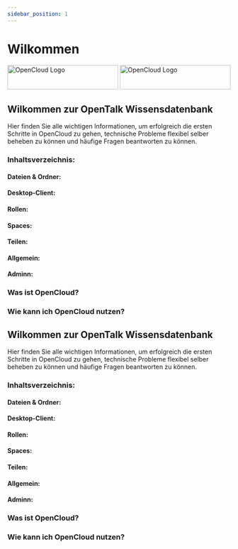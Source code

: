 ```yaml
---
sidebar_position: 1
---
```


# Wilkommen

<img class="light-mode-image" src="/img/oc-logo-petrol.svg" alt="OpenCloud Logo" width="250" height="55"/> 
<img class="dark-mode-image" src="/img/oc-logo-lilac.svg" alt="OpenCloud Logo" width="250" height="55"/>

## Wilkommen zur OpenTalk Wissensdatenbank

Hier finden Sie alle wichtigen Informationen, um erfolgreich die ersten Schritte in OpenCloud zu gehen, technische Probleme flexibel selber beheben zu können und häufige Fragen beantworten zu können.


### Inhaltsverzeichnis:

#### Dateien & Ordner: 

#### Desktop-Client:

#### Rollen:

#### Spaces:

#### Teilen:

#### Allgemein:

#### Adminn:


### Was ist OpenCloud?


### Wie kann ich OpenCloud nutzen?




## Wilkommen zur OpenTalk Wissensdatenbank

Hier finden Sie alle wichtigen Informationen, um erfolgreich die ersten Schritte in OpenCloud zu gehen, technische Probleme flexibel selber beheben zu können und häufige Fragen beantworten zu können.


### Inhaltsverzeichnis:

#### Dateien & Ordner: 

#### Desktop-Client:

#### Rollen:

#### Spaces:

#### Teilen:

#### Allgemein:

#### Adminn:


### Was ist OpenCloud?


### Wie kann ich OpenCloud nutzen?

